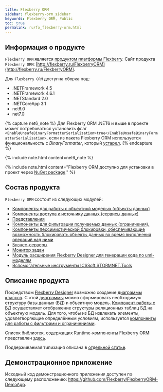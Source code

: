 ```yaml
---
title: Flexberry ORM
sidebar: flexberry-orm_sidebar
keywords: Flexberry ORM, Public
toc: true
permalink: ru/fo_flexberry-orm.html
---
```

## Информация о продукте

`Flexberry ORM` является [продуктом платформы Flexberry](fp_landing_page.html). Сайт продукта `Flexberry ORM`: [http://flexberry.ru/FlexberryORM](http://flexberry.ru/FlexberryORM).

Для `Flexberry ORM` доступна сборка под:

* .NETFramework 4.5
* .NETFramework 4.6.1
* .NETStandard 2.0
* .NETCoreApp 3.1
* net6.0
* net7.0

{% capture net6_note %}
Для Flexberry ORM .NET6 и выше в проекте может потребоваться установить флаг `<EnableUnsafeBinaryFormatterSerialization>true</EnableUnsafeBinaryFormatterSerialization>`, если из пакета Flexberry ORM используется функциональность с _BinaryFormatter_, который [устарел](https://learn.microsoft.com/ru-ru/dotnet/core/compatibility/serialization/5.0/binaryformatter-serialization-obsolete).
{% endcapture %}

{% include note.html content=net6_note %}

{% include note.html content="Flexberry ORM доступно для установки в проект через [NuGet package](https://www.nuget.org/packages/NewPlatform.Flexberry.ORM)." %}

## Состав продукта

`Flexberry ORM` состоит из следующих модулей:

* [Компоненты для работы с объектной моделью (объекты данных)](fo_data-object.html)
* [Компоненты доступа к источнику данных (сервисы данных)](fo_data-service.html)
* [Представления](fd_view-definition.html)
* [Компоненты для фильтрации получаемых данных (ограничения).](fo_limitation.html)
* [Компоненты пессимистической блокировки, обеспечивающие возможность блокировать объекты данных во время выполнения операций над ними](fo_lock-service.html)
* [Бизнес-серверы](fo_business-logic.html).
* [Монитор задач](fo_business-task-monitor.html)
* [Модуль расширения Flexberry Designer для генерации кода по uml-моделям](fo_orm-case-plugin.html)
* [Вспомогательные инструменты ICSSoft.STORMNET.Tools](fo_ics-soft-stormnet-tools.html)

## Описание продукта

Посредством [Flexberry Designer](fd_flexberry.html) возможно создание [диаграммы классов](fd_class-diagram.html). С этой [диаграммы](fd_class-diagram.html) можно сформировать необходимую структуру базы данных (БД) и объектную модель. [Компонент работы с БД](fo_data-service.html) осуществляет отображение структуры реляционных таблиц БД на объектную модель. Для того, чтобы из БД извлекать элементы, удовлетворяющие определённым условиям, используется [компоненты для работы с фильтрами и ограничениями](fo_limitation.html).

Список библиотек, содержащих Runtime-компоненты Flexberry ORM представлен [здесь](fo_flexberry-orm-libraries.html).

Поддерживаемая типизация описана в [отдельной статье](fo_flexberry-orm-types.html).

## Демонстрационное приложение

Исходный код демонстрационного приложения доступен по следующему расположению: <https://github.com/Flexberry/FlexberryORM-DemoApp>.
